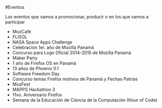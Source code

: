 #Eventos

Los eventos que vamos a promocionar, producir o en los que vamos a participar 

* MozCafé
* FLISOL
* NASA Space Apps Challenge
* Celebración 1er.  año de Mozilla Panamá
* Concurso para Logo Oficial 2014-2015 de Mozilla Panamá
* Maker Party
* 1 año de Firefox OS en Panamá
* 13 años de Phoenix 0.1
* Software Freedom Day 
* Concurso temas Firefox motivos de Panamá y Fechas Patrias
* MozFest
* MAPPS Hackathon 3
* 11vo. Aniversario Firefox
* Semana de la Educación de Ciencia de la Computación (Hour of Code)